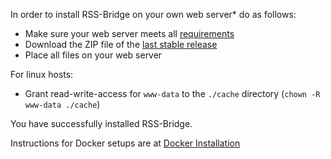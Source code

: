 In order to install RSS-Bridge on your own web server* do as follows:

* Make sure your web server meets all [requirements](../01_General/03_Requirements.md)
* Download the ZIP file of the [last stable release](https://github.com/sredevopsdev/rss-bridge/releases)
* Place all files on your web server

For linux hosts:
* Grant read-write-access for `www-data` to the `./cache` directory (`chown -R www-data ./cache`)

You have successfully installed RSS-Bridge.

Instructions for Docker setups are at [Docker Installation](../03_For_Hosts/03_Docker_Installation.md)
